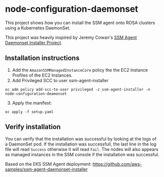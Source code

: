 # node-configuration-daemonset

This project shows how you can install the SSM agent onto ROSA clusters using a Kubernetes DaemonSet. 

This project was heavily inspired by Jeremy Cowan's [SSM Agent Daemonset Installer Project](https://github.com/aws-samples/ssm-agent-daemonset-installer).  

## Installation instructions
1. Add the `AmazonSSMManagedInstanceCore` policy the the EC2 Instance Profiles of the EC2 Instances. 
2. Add Privileged SCC to user ssm-agent-installer
```
oc adm policy add-scc-to-user privileged -z ssm-agent-installer -n node-configuration-deamonset
```
3. Apply the manifest:
```
oc apply -f setup.yaml
```

## Verify installation
You can verify that the installation was successful by looking at the logs of a DaemonSet pod.  If the installation was successfull, the last line in the log file will read `Success` otherwise it will read `Fail`.  The nodes will also appears as managed instances in the SSM console if the installation was successful. 

Based on the EKS SSM Agent deployment: https://github.com/aws-samples/ssm-agent-daemonset-installer
